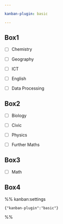 ```yaml
---

kanban-plugin: basic

---
```


## Box1

- [ ] Chemistry
- [ ] Geography
- [ ] ICT
- [ ] English
- [ ] Data Processing


## Box2

- [ ] Biology
- [ ] Civic
- [ ] Physics
- [ ] Further Maths


## Box3

- [ ] Math


## Box4





%% kanban:settings
```
{"kanban-plugin":"basic"}
```
%%